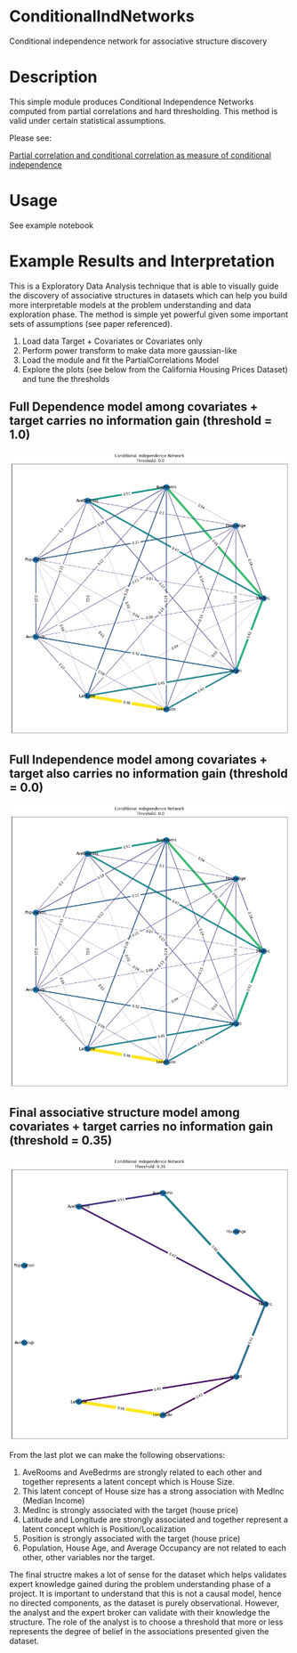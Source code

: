 # ConditionalIndNetworks
Conditional independence network for associative structure discovery

# Description

This simple module produces Conditional Independence Networks computed from partial correlations and hard thresholding.
This method is valid under certain statistical assumptions. 

Please see:

[Partial correlation and conditional correlation as measure of conditional independence](https://onlinelibrary.wiley.com/doi/abs/10.1111/j.1467-842X.2004.00360.x)

# Usage

See example notebook

# Example Results and Interpretation

This is a Exploratory Data Analysis technique that is able to visually guide the discovery of associative structures in datasets which can help you build more interpretable models at the problem understanding and data exploration phase. The method is simple yet powerful given some important sets of assumptions (see paper referenced).

1. Load data Target + Covariates or Covariates only
2. Perform power transform to make data more gaussian-like
3. Load the module and fit the PartialCorrelations Model
4. Explore the plots (see below from the California Housing Prices Dataset) and tune the thresholds

## Full Dependence model among covariates + target carries no information gain (threshold = 1.0)

![Full Dependence (No information gain)](https://github.com/edunuke/ConditionalIndNetworks/blob/main/img/full%20dependence%20plot.png)


## Full Independence model among covariates + target also carries no information gain (threshold = 0.0)

![Full Inependence (No information gain)](https://github.com/edunuke/ConditionalIndNetworks/blob/main/img/full%20dependence%20plot.png)

## Final associative structure model among covariates + target carries no information gain (threshold = 0.35)

![Thresholded Model](https://github.com/edunuke/ConditionalIndNetworks/blob/main/img/thresholded%20structure.png)



From the last plot we can make the following observations:

1. AveRooms and AveBedrms are strongly related to each other and together represents a latent concept which is House Size.
2. This latent concept of House size has a strong association with MedInc (Median Income)
3. MedInc is strongly associated with the target (house price)
4. Latitude and Longitude are strongly associated and together represent a latent concept which is Position/Localization
5. Position is strongly associated with the target (house price)
6. Population, House Age, and Average Occupancy are not related to each other, other variables nor the target.

The final structre makes a lot of sense for the dataset which helps validates expert knowledge gained during the problem understanding phase of a project. It is important to understand that this is not a causal model, hence no directed components, as the dataset is purely observational. However, the analyst and the expert broker can validate with their knowledge the structure. The role of the analyst is to choose a threshold that more or less represents the degree of belief in the associations presented given the dataset.
